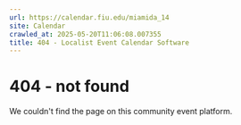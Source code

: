 ```yaml
---
url: https://calendar.fiu.edu/miamida_14
site: Calendar
crawled_at: 2025-05-20T11:06:08.007355
title: 404 - Localist Event Calendar Software
---
```


# 404 - not found
We couldn't find the page on this community event platform.
